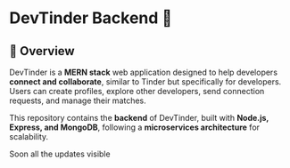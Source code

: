 # DevTinder Backend 🚀

## 📌 Overview
DevTinder is a **MERN stack** web application designed to help developers **connect and collaborate**, similar to Tinder but specifically for developers. Users can create profiles, explore other developers, send connection requests, and manage their matches.

This repository contains the **backend** of DevTinder, built with **Node.js, Express, and MongoDB**, following a **microservices architecture** for scalability.

Soon all the updates visible 

<!-- > ⚠️ **Note:** The backend is **fully functional** and ready for further scaling and optimizations.


## 🛠️ Tech Stack
- **Backend Framework**: [Node.js](https://nodejs.org/en) + [Express.js](https://expressjs.com/)
- **Database**: [MongoDB](https://www.mongodb.com/) + [Mongoose](https://mongoosejs.com/)
- **Authentication**: [JWT (JSON Web Tokens)](https://jwt.io/) + Cookies
- **Encryption**: [bcryptjs](https://www.npmjs.com/package/bcryptjs) for password hashing
- **API Testing**: Postman
- **Environment Variables Management**: dotenv
- **Package Manager**: npm

---

## 🔑 Features Implemented

### **1. Authentication System**
✅ User Signup, Login, and Logout  
✅ JWT-based authentication with secure cookies  
✅ Password encryption using **bcryptjs**  
✅ Authentication middleware to protect routes  

### **2. User Profile Management**
✅ View user profile  
✅ Edit profile details (restricted fields for security)  
✅ Update password with validation  

### **3. Connection Request System**
✅ Send connection requests (`Interested` or `Ignored`)  
✅ Accept or reject received requests  
✅ Prevent duplicate requests using MongoDB validation  
✅ Prevent self-requests using Mongoose `.pre` middleware  

### **4. Feed API & Pagination**
✅ Fetch suggested developers while excluding:  
   - Logged-in user  
   - Existing connections  
   - Ignored users  
   - Users with pending requests  
✅ Implemented **pagination** using `skip` & `limit`  
✅ Optimized query using **MongoDB $nin and $ne operators**  

### **5. Database Design**
✅ **User Schema**:
   - Sanitized input fields (`trim`, `lowercase`, validation)
   - Unique constraints on email and username  

✅ **ConnectionRequest Schema**:
   - `fromUserId`, `toUserId`, `status` with **enum validation**
   - Indexed fields for optimized queries  
   - Prevents multiple requests between the same users  

### **6. Advanced Query Optimization**
✅ **Indexes & Compound Indexes**:
   - Used `index: true` for faster queries  
   - Implemented compound indexes to optimize search  

### **7. Middleware Implementation**
✅ **Authentication Middleware**: Protects private routes  
✅ **Error Handling Middleware**: Centralized error response  
✅ **Mongoose `.pre` Middleware**: Prevents self-requests  

### **8. Express Router Structure**
✅ Modular route organization for maintainability  
✅ APIs structured into separate routers (`auth`, `profile`, `connections`, `users`)  

---

## 🚀 API Endpoints

### **1️⃣ Authentication Routes**
| Method | Endpoint      | Description          | Auth Required |
|--------|--------------|----------------------|--------------|
| POST   | `/auth/signup` | Register a new user | ❌ |
| POST   | `/auth/login` | Authenticate user & issue JWT | ❌ |
| POST   | `/auth/logout` | Logout user by clearing JWT cookie | ✅ |

---

### **2️⃣ User Profile Routes**
| Method | Endpoint           | Description              | Auth Required |
|--------|-------------------|------------------------|--------------|
| GET    | `/profile/view`   | Get logged-in user profile | ✅ |
| PATCH  | `/profile/edit`   | Update allowed profile fields | ✅ |
| PATCH  | `/profile/password` | Update user password | ✅ |

---

### **3️⃣ Connection Request Routes**
| Method | Endpoint                                    | Description                 | Auth Required |
|--------|--------------------------------------------|-----------------------------|--------------|
| POST   | `/request/send/:status/:toUserId`         | Send a connection request (Interested/Ignored) | ✅ |
| POST   | `/request/review/:status/:requestId`      | Accept/Reject a request | ✅ |
| GET    | `/user/requests/received`                 | Fetch pending connection requests | ✅ |
| GET    | `/user/connections`                       | Fetch accepted connections | ✅ |

---

### **4️⃣ Feed API & Pagination**
| Method | Endpoint      | Description                              | Auth Required |
|--------|--------------|----------------------------------------|--------------|
| GET    | `/user/feed?page=1&limit=10` | Get suggested developer profiles with pagination | ✅ |

---

## 🏗️ Setup & Running the Server

### **1️⃣ Clone the Repository**
```bash
git clone https://githubtanush/DevTinder_backend
cd devTinder-backend
```

### **2️⃣ Set Up Environment Variables**
Create a `.env` file and add:
```ini
DATABASE_URL=mongodb+srv://<username>:<password>@cluster0.mongodb.net/devTinder
JWT_SECRET=your_jwt_secret
PORT=3000
```

### **3️⃣ Start the Backend Server**
```bash
npm start
```
Server runs at: `http://localhost:3000/`

--- -->

<!-- ## 🔗 Frontend Integration
The frontend for DevTinder is available at:
🔗 **[DevTinder Frontend Repository](https://github.com/akshadjaiswal/devTinder-frontend)**

Make sure the backend is running before accessing the frontend.

---
## Learning Resources

Explore my additional repositories to deepen your understanding of related topics in the JavaScript ecosystem:

- [Namaste Javascript](https://github.com/akshadjaiswal/Namaste-Javascript): A repository focused on learning Javascript concepts, from basics to advanced programming.
- [Namaste React](https://github.com/akshadjaiswal/Namaste-React): A repository dedicated to mastering React.js, covering foundational and advanced aspects of building interactive UIs.

---

## 📢 Contribution Guidelines
Since the project is now fully functional, improvements are still welcome!
✅ Feel free to open issues for bugs or feature requests.  
✅ Fork the repository and submit a pull request.  

---

## 📌 Future Enhancements
🔹 Real-time notifications using WebSockets  
🔹 Messaging System for better user interaction  
🔹 Profile Search & Filtering  
🔹 Unit Testing for API reliability  

---

## 📜 License
This project is open-source and available under the **MIT License**.

---
 -->
